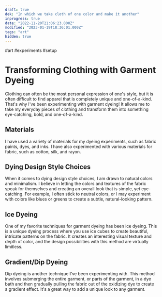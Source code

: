 ```yaml
---
draft: true
dek: "In which we take cloth of one color and make it another"
inprogress: true
date: "2022-11-20T21:06:23.000Z"
modified: "2023-01-19T18:36:01.000Z"
tags: "art"
hidden: true
---
```

#art #experiments #setup

# Transforming Clothing with Garment Dyeing

Clothing can often be the most personal expression of one's style, but it is often difficult to find apparel that is completely unique and one-of-a-kind. That's why I've been experimenting with garment dyeing! It allows me to take my everyday pieces of clothing and transform them into something eye-catching, bold, and one-of-a-kind.

## Materials

I have used a variety of materials for my dyeing experiments, such as fabric paints, dyes, and inks. I have also experimented with various materials for fabric, such as cotton, silk, and rayon.

## Dying Design Style Choices

When it comes to dying design style choices, I am drawn to natural colors and minimalism. I believe in letting the colors and textures of the fabric speak for themselves and creating an overall look that is simple, yet eye-catching. For example, I often stick to neutral colors, or I may experiment with colors like blues or greens to create a subtle, natural-looking pattern.

## Ice Dyeing

One of my favorite techniques for garment dyeing has been ice dyeing. This is a unique dyeing process where you use ice cubes to create beautiful, intricate patterns on the fabric. It creates an interesting visual texture and depth of color, and the design possibilities with this method are virtually limitless.

## Gradient/Dip Dyeing

Dip dyeing is another technique I've been experimenting with. This method involves submerging the entire garment, or parts of the garment, in a dye bath and then gradually pulling the fabric out of the oxidizing dye to create a gradient effect. It's a great way to add a unique look to any garment.